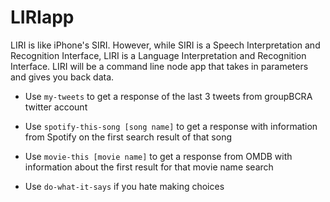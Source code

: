 # LIRIapp
LIRI is like iPhone's SIRI. However, while SIRI is a Speech Interpretation and Recognition Interface, LIRI is a Language Interpretation and Recognition Interface. LIRI will be a command line node app that takes in parameters and gives you back data.

* Use `my-tweets` to get a response of the last 3 tweets from groupBCRA twitter account

* Use `spotify-this-song [song name]` to get a response with information from Spotify on the first search result of that song

* Use `movie-this [movie name]` to get a response from OMDB with information about the first result for that movie name search

* Use `do-what-it-says` if you hate making choices